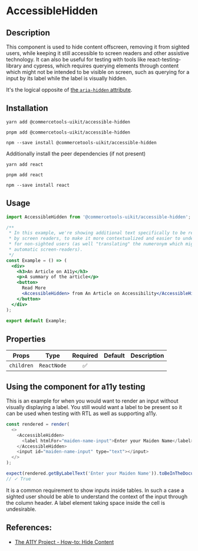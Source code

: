<!-- THIS IS AN AUTOGENERATED FILE. DO NOT EDIT THIS FILE DIRECTLY. -->
<!-- This file is created by the `pnpm generate-readme` script. -->

# AccessibleHidden

## Description

This component is used to hide content offscreen, removing it from sighted users, while keeping it still accessible to screen readers and other assistive technology.
It can also be useful for testing with tools like react-testing-library and cypress, which requires querying elements through content which might not be intended to be visible on screen, such as querying for a input by its label while the label is visually hidden.

It's the logical opposite of [the `aria-hidden` attribute](https://developer.mozilla.org/en-US/docs/Web/Accessibility/ARIA/ARIA_Techniques/Using_the_aria-hidden_attribute).

## Installation

```
yarn add @commercetools-uikit/accessible-hidden
```

```
pnpm add @commercetools-uikit/accessible-hidden
```

```
npm --save install @commercetools-uikit/accessible-hidden
```

Additionally install the peer dependencies (if not present)

```
yarn add react
```

```
pnpm add react
```

```
npm --save install react
```

## Usage

```jsx
import AccessibleHidden from '@commercetools-uikit/accessible-hidden';

/**
 * In this example, we're showing additional text specifically to be read only
 * by screen readers, to make it more contextualized and easier to understand
 * for non-sighted users (as well "translating" the numeronym which might confuse
 * automatic screen-readers).
 */
const Example = () => (
  <div>
    <h3>An Article on A11y</h3>
    <p>A summary of the article</p>
    <button>
      Read More
      <AccessibleHidden> from An Article on Accessibility</AccessibleHidden>
    </button>
  </div>
);

export default Example;
```

## Properties

| Props      | Type        | Required | Default | Description |
| ---------- | ----------- | :------: | ------- | ----------- |
| `children` | `ReactNode` |    ✅    |         |             |

## Using the component for a11y testing

This is an example for when you would want to render an input without visually displaying a label. You still would want a label to be present so it can be used when testing with RTL as well as supporting a11y.

```js
const rendered = render(
  <>
    <AccessibleHidden>
      <label htmlFor="maiden-name-input">Enter your Maiden Name</label>
    </AccessibleHidden>
    <input id="maiden-name-input" type="text"></input>
  </>
);

expect(rendered.getByLabelText('Enter your Maiden Name')).toBeInTheDocument();
// ✓ True
```

It is a common requirement to show inputs inside tables. In such a case a sighted user should be able to understand the context of the input through the column header. A label element taking space inside the cell is undesirable.

## References:

- [The A11Y Project - How-to: Hide Content](https://a11yproject.com/posts/how-to-hide-content/)
